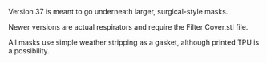 Version 37 is meant to go underneath larger, surgical-style masks.

Newer versions are actual respirators and require the Filter Cover.stl file.

All masks use simple weather stripping as a gasket, although printed TPU is a possibility.